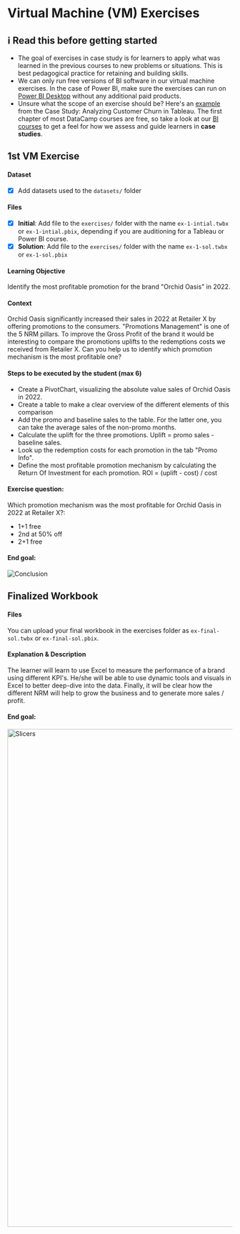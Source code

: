 # Virtual Machine (VM) Exercises

## :information_source: Read this before getting started
- The goal of exercises in case study is for learners to apply what was learned in the previous courses to new problems or situations. This is best pedagogical practice for retaining and building skills.
- We can only run free versions of BI software in our virtual machine exercises. In the case of Power BI, make sure the exercises can run on [Power BI Desktop](https://powerbi.microsoft.com/en-us/desktop/) without any additional paid products. 
- Unsure what the scope of an exercise should be? Here's an [example](https://campus.datacamp.com/courses/case-study-analyzing-customer-churn-in-tableau/exploratory-analysis-1?ex=4) from the Case Study: Analyzing Customer Churn in Tableau. The first chapter of most DataCamp courses are free, so take a look at our [BI courses](https://learn.datacamp.com/courses?technologies=Tableau&technologies=Power%20BI) to get a feel for how we assess and guide learners in **case studies**.

## 1st VM Exercise

#### Dataset

- [X] Add datasets used to the `datasets/` folder

#### Files

- [X] **Initial**: Add file to the `exercises/`  folder with the name `ex-1-intial.twbx` or `ex-1-intial.pbix`, depending if you are auditioning for a Tableau or Power BI course.
- [X] **Solution**: Add file to the `exercises/`  folder with the name `ex-1-sol.twbx` or `ex-1-sol.pbix`

#### Learning Objective

Identify the most profitable promotion for the brand "Orchid Oasis" in 2022.

#### Context

Orchid Oasis significantly increased their sales in 2022 at Retailer X by offering promotions to the consumers. "Promotions Management" is one of the 5 NRM pillars. To improve the Gross Profit of the brand it would be interesting to compare the promotions uplifts to the redemptions costs we received from Retailer X. Can you help us to identify which promotion mechanism is the most profitable one?

#### Steps to be executed by the student (max 6)

- Create a PivotChart, visualizing the absolute value sales of Orchid Oasis in 2022.
- Create a table to make a clear overview of the different elements of this comparison
- Add the promo and baseline sales to the table. For the latter one, you can take the average sales of the non-promo months.
- Calculate the uplift for the three promotions. Uplift = promo sales - baseline sales.
- Look up the redemption costs for each promotion in the tab "Promo Info".
- Define the most profitable promotion mechanism by calculating the Return Of Investment for each promotion. ROI = (uplift - cost) / cost

#### Exercise question:
Which promotion mechanism was the most profitable for Orchid Oasis in 2022 at Retailer X?:
- 1+1 free
- 2nd at 50% off
- 2+1 free

#### End goal:

![Conclusion](https://user-images.githubusercontent.com/132507679/236923059-6752d0bd-844a-45d0-aa88-aeef26525c3a.PNG)


## Finalized Workbook

#### Files
You can upload your final workbook in the exercises folder as `ex-final-sol.twbx` or `ex-final-sol.pbix`.

#### Explanation & Description
The learner will learn to use Excel to measure the performance of a brand using different KPI's. He/she will be able to use dynamic tools and visuals in Excel to better deep-dive into the data. Finally, it will be clear how the different NRM will help to grow the business and to generate more sales / profit.

#### End goal:

<img width="1115" alt="Slicers" src="https://user-images.githubusercontent.com/132507679/236928314-d4ff1d0e-36a7-4ac0-b663-85832c103078.png">


